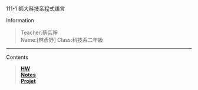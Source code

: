 111-1 師大科技系程式語言

Information
>Teacher:蔡芸琤<br/>
>Name:[林彥妤]
>Class:科技系二年級


---


Contents
>**[HW](#hw)**<br/>
>**[Notes](#notes)**<br/>
>**[Projet](#project)**<br/>
